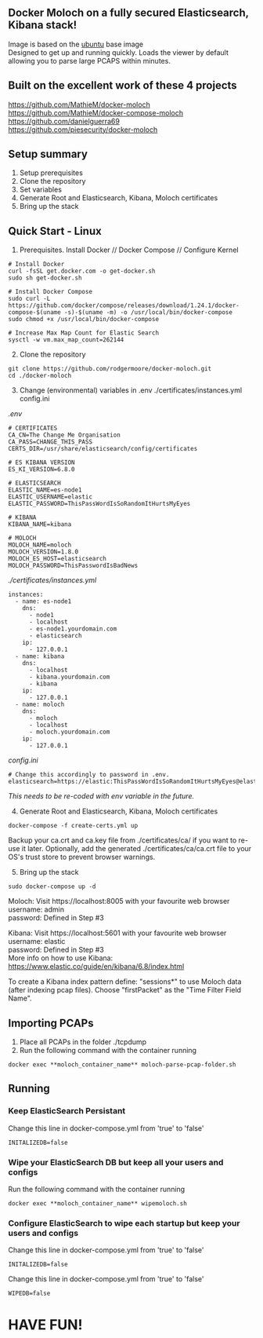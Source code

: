 
## Docker Moloch on a fully secured Elasticsearch, Kibana stack!

Image is based on the [ubuntu](https://registry.hub.docker.com/u/ubuntu/) base image  
Designed to get up and running quickly. Loads the viewer by default allowing you to parse large PCAPS within minutes.  
## Built on the excellent work of these 4 projects

https://github.com/MathieM/docker-moloch  
https://github.com/MathieM/docker-compose-moloch  
https://github.com/danielguerra69  
https://github.com/piesecurity/docker-moloch

## Setup summary
1. Setup prerequisites
2. Clone the repository
3. Set variables
4. Generate Root and Elasticsearch, Kibana, Moloch certificates
5. Bring up the stack

## Quick Start - Linux
1. Prerequisites. Install Docker // Docker Compose // Configure Kernel
```
# Install Docker
curl -fsSL get.docker.com -o get-docker.sh
sudo sh get-docker.sh

# Install Docker Compose
sudo curl -L https://github.com/docker/compose/releases/download/1.24.1/docker-compose-$(uname -s)-$(uname -m) -o /usr/local/bin/docker-compose
sudo chmod +x /usr/local/bin/docker-compose

# Increase Max Map Count for Elastic Search
sysctl -w vm.max_map_count=262144
```
2. Clone the repository
```
git clone https://github.com/rodgermoore/docker-moloch.git
cd ./docker-moloch
```
3. Change (environmental) variables in .env
  ./certificates/instances.yml
  config.ini

*.env*
```
# CERTIFICATES
CA_CN=The Change Me Organisation
CA_PASS=CHANGE_THIS_PASS
CERTS_DIR=/usr/share/elasticsearch/config/certificates

# ES KIBANA VERSION
ES_KI_VERSION=6.8.0

# ELASTICSEARCH
ELASTIC_NAME=es-node1
ELASTIC_USERNAME=elastic
ELASTIC_PASSWORD=ThisPassWordIsSoRandomItHurtsMyEyes

# KIBANA
KIBANA_NAME=kibana

# MOLOCH
MOLOCH_NAME=moloch
MOLOCH_VERSION=1.8.0
MOLOCH_ES_HOST=elasticsearch
MOLOCH_PASSWORD=ThisPasswordIsBadNews
```

*./certificates/instances.yml*
```
instances:
  - name: es-node1
    dns:
      - node1
      - localhost
      - es-node1.yourdomain.com
      - elasticsearch
    ip:
      - 127.0.0.1
  - name: kibana
    dns:
      - localhost
      - kibana.yourdomain.com
      - kibana
    ip:
      - 127.0.0.1
  - name: moloch
    dns:
      - moloch
      - localhost
      - moloch.yourdomain.com
    ip:
      - 127.0.0.1

```

*config.ini*
```
# Change this accordingly to password in .env.
elasticsearch=https://elastic:ThisPassWordIsSoRandomItHurtsMyEyes@elasticsearch:9200
```
*This needs to be re-coded with env variable in the future.*

4. Generate Root and Elasticsearch, Kibana, Moloch certificates
```
docker-compose -f create-certs.yml up
```
Backup your ca.crt and ca.key file from ./certificates/ca/ if you want to re-use it later.
Optionally, add the generated ./certificates/ca/ca.crt file to your OS's trust store to prevent browser warnings.

5. Bring up the stack
```
sudo docker-compose up -d
```
Moloch: Visit https://localhost:8005 with your favourite web browser  
username: admin  
password: Defined in Step #3

Kibana: Visit https://localhost:5601 with your favourite web browser  
username: elastic  
password: Defined in Step #3  
More info on how to use Kibana: https://www.elastic.co/guide/en/kibana/6.8/index.html  

To create a Kibana index pattern define: "sessions*" to use Moloch data (after indexing pcap files). Choose "firstPacket" as the "Time Filter Field Name".

## Importing PCAPs  
1. Place all PCAPs in the folder ./tcpdump  
2. Run the following command with the container running  
```
docker exec **moloch_container_name** moloch-parse-pcap-folder.sh

```
## Running

### Keep ElasticSearch Persistant
Change this line in docker-compose.yml from 'true' to 'false'
```
INITALIZEDB=false
```

### Wipe your ElasticSearch DB but keep all your users and configs
Run the following command with the container running
```
docker exec **moloch_container_name** wipemoloch.sh

```
### Configure ElasticSearch to wipe each startup but keep your users and configs
Change this line in docker-compose.yml from 'true' to 'false'
```
INITALIZEDB=false
```
Change this line in docker-compose.yml from 'true' to 'false'
```
WIPEDB=false
```

# HAVE FUN!
